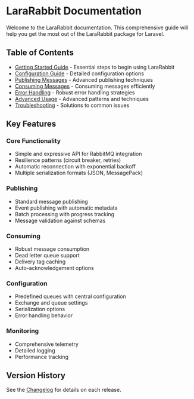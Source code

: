 # LaraRabbit Documentation

Welcome to the LaraRabbit documentation. This comprehensive guide will help you get the most out of the LaraRabbit package for Laravel.

## Table of Contents

- [Getting Started Guide](GETTING_STARTED.md) - Essential steps to begin using LaraRabbit
- [Configuration Guide](CONFIGURATION.md) - Detailed configuration options
- [Publishing Messages](PUBLISHING.md) - Advanced publishing techniques
- [Consuming Messages](CONSUMING.md) - Consuming messages efficiently
- [Error Handling](ERROR_HANDLING.md) - Robust error handling strategies
- [Advanced Usage](ADVANCED.md) - Advanced patterns and techniques
- [Troubleshooting](TROUBLESHOOTING.md) - Solutions to common issues

## Key Features

### Core Functionality
- Simple and expressive API for RabbitMQ integration
- Resilience patterns (circuit breaker, retries)
- Automatic reconnection with exponential backoff
- Multiple serialization formats (JSON, MessagePack)

### Publishing
- Standard message publishing
- Event publishing with automatic metadata
- Batch processing with progress tracking
- Message validation against schemas

### Consuming
- Robust message consumption
- Dead letter queue support
- Delivery tag caching
- Auto-acknowledgement options

### Configuration
- Predefined queues with central configuration
- Exchange and queue settings
- Serialization options
- Error handling behavior

### Monitoring
- Comprehensive telemetry
- Detailed logging
- Performance tracking

## Version History

See the [Changelog](../CHANGELOG.md) for details on each release.